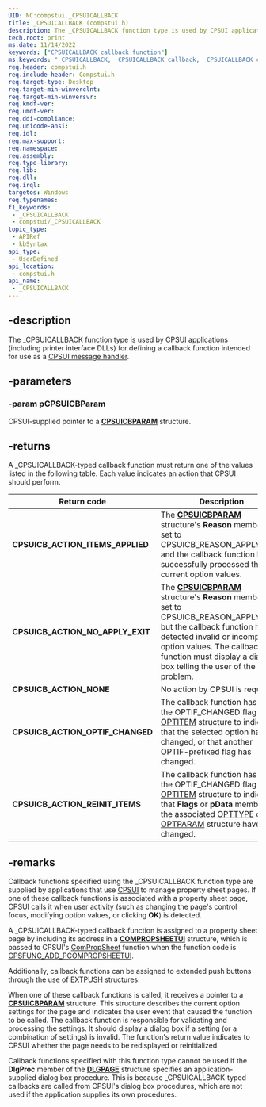 ```yaml
---
UID: NC:compstui._CPSUICALLBACK
title: _CPSUICALLBACK (compstui.h)
description: The _CPSUICALLBACK function type is used by CPSUI applications (including printer interface DLLs) for defining a callback function intended for use as a CPSUI message handler.
tech.root: print
ms.date: 11/14/2022
keywords: ["CPSUICALLBACK callback function"]
ms.keywords: "_CPSUICALLBACK, _CPSUICALLBACK callback, _CPSUICALLBACK callback function [Print Devices], compstui/_CPSUICALLBACK, cpsuifnc_a5a532ac-20be-43d5-a9fb-40b918f44d51.xml, print._cpsuicallback"
req.header: compstui.h
req.include-header: Compstui.h
req.target-type: Desktop
req.target-min-winverclnt: 
req.target-min-winversvr: 
req.kmdf-ver: 
req.umdf-ver: 
req.ddi-compliance: 
req.unicode-ansi: 
req.idl: 
req.max-support: 
req.namespace: 
req.assembly: 
req.type-library: 
req.lib: 
req.dll: 
req.irql: 
targetos: Windows
req.typenames: 
f1_keywords:
 - _CPSUICALLBACK
 - compstui/_CPSUICALLBACK
topic_type:
 - APIRef
 - kbSyntax
api_type:
 - UserDefined
api_location:
 - compstui.h
api_name:
 - _CPSUICALLBACK
---
```


## -description

The _CPSUICALLBACK function type is used by CPSUI applications (including printer interface DLLs) for defining a callback function intended for use as a [CPSUI message handler](/windows-hardware/drivers/print/cpsui-message-handler).

## -parameters

### -param pCPSUICBParam

CPSUI-supplied pointer to a [**CPSUICBPARAM**](./ns-compstui-_cpsuicbparam.md) structure.

## -returns

A _CPSUICALLBACK-typed callback function must return one of the values listed in the following table. Each value indicates an action that CPSUI should perform.

| Return code | Description |
|---|---|
| **CPSUICB_ACTION_ITEMS_APPLIED** | The [**CPSUICBPARAM**](./ns-compstui-_cpsuicbparam.md) structure's **Reason** member was set to CPSUICB_REASON_APPLYNOW, and the callback function has successfully processed the current option values. |
| **CPSUICB_ACTION_NO_APPLY_EXIT** | The [**CPSUICBPARAM**](./ns-compstui-_cpsuicbparam.md) structure's **Reason** member was set to CPSUICB_REASON_APPLYNOW, but the callback function has detected invalid or incompatible option values. The callback function must display a dialog box telling the user of the problem. |
| **CPSUICB_ACTION_NONE** | No action by CPSUI is required. |
| **CPSUICB_ACTION_OPTIF_CHANGED** | The callback function has set the OPTIF_CHANGED flag in an [OPTITEM](./ns-compstui-_optitem.md) structure to indicate that the selected option has changed, or that another OPTIF-prefixed flag has changed. |
| **CPSUICB_ACTION_REINIT_ITEMS** | The callback function has set the OPTIF_CHANGED flag in an [OPTITEM](./ns-compstui-_optitem.md) structure to indicate that **Flags** or **pData** members of the associated [OPTTYPE](./ns-compstui-_opttype.md) or [OPTPARAM](./ns-compstui-_optparam.md) structure have changed. |

## -remarks

Callback functions specified using the _CPSUICALLBACK function type are supplied by applications that use [CPSUI](/windows-hardware/drivers/print/common-property-sheet-user-interface) to manage property sheet pages. If one of these callback functions is associated with a property sheet page, CPSUI calls it when user activity (such as changing the page's control focus, modifying option values, or clicking **OK**) is detected.

A _CPSUICALLBACK-typed callback function is assigned to a property sheet page by including its address in a [**COMPROPSHEETUI**](./ns-compstui-_compropsheetui.md) structure, which is passed to CPSUI's [ComPropSheet](./nc-compstui-pfncompropsheet.md) function when the function code is [CPSFUNC_ADD_PCOMPROPSHEETUI](/previous-versions/ff546388(v=vs.85)).

Additionally, callback functions can be assigned to extended push buttons through the use of [EXTPUSH](./ns-compstui-_extpush.md) structures.

When one of these callback functions is called, it receives a pointer to a [**CPSUICBPARAM**](./ns-compstui-_cpsuicbparam.md) structure. This structure describes the current option settings for the page and indicates the user event that caused the function to be called. The callback function is responsible for validating and processing the settings. It should display a dialog box if a setting (or a combination of settings) is invalid. The function's return value indicates to CPSUI whether the page needs to be redisplayed or reinitialized.

Callback functions specified with this function type cannot be used if the **DlgProc** member of the [**DLGPAGE**](./ns-compstui-_dlgpage.md) structure specifies an application-supplied dialog box procedure. This is because _CPSUICALLBACK-typed callbacks are called from CPSUI's dialog box procedures, which are not used if the application supplies its own procedures.
